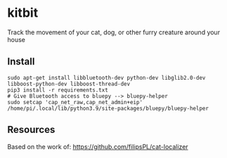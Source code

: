 # kitbit
Track the movement of your cat, dog, or other furry creature around your house


## Install
```commandline
sudo apt-get install libbluetooth-dev python-dev libglib2.0-dev libboost-python-dev libboost-thread-dev
pip3 install -r requirements.txt
# Give Bluetooth access to bluepy --> bluepy-helper 
sudo setcap 'cap_net_raw,cap_net_admin+eip' /home/pi/.local/lib/python3.9/site-packages/bluepy/bluepy-helper
```

## Resources
Based on the work of: https://github.com/filipsPL/cat-localizer